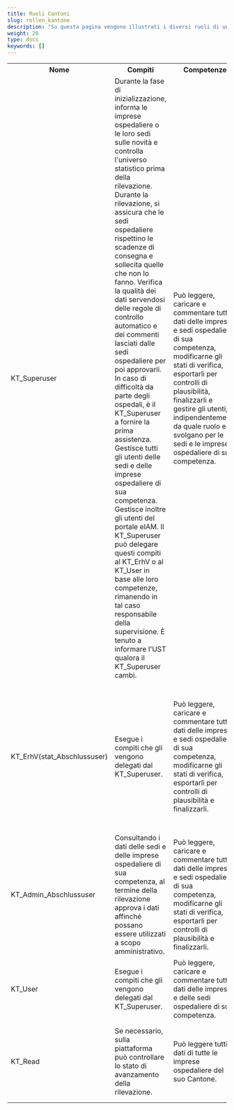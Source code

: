 ```yaml
---
title: Ruoli Cantoni
slug: rollen_kantone
description: "Su questa pagina vengono illustrati i diversi ruoli di un utente cantonale."
weight: 20
type: docs
keywords: []
---
```


<table style="width:100%">
  <tr>
    <th style="width:23%"> Nome </div></th>
    <th> Compiti </th>
    <th style="width:20%"> Competenze </div> </th>
    <th style="width:30%"> Responsabilità </div> </th>
  </tr>
  <tr>
    <td>KT_Superuser</td>
    <td>Durante la fase di inizializzazione, informa le imprese ospedaliere o le loro sedi sulle novità e controlla l'universo statistico prima della rilevazione. Durante la rilevazione, si assicura che le sedi ospedaliere rispettino le scadenze di consegna e sollecita quelle che non lo fanno. Verifica la qualità dei dati servendosi delle regole di controllo automatico e dei commenti lasciati dalle sedi ospedaliere per poi approvarli. In caso di difficoltà da parte degli ospedali, è il KT_Superuser a fornire la prima assistenza. Gestisce tutti gli utenti delle sedi e delle imprese ospedaliere di sua competenza. Gestisce inoltre gli utenti del portale eIAM. Il KT_Superuser può delegare questi compiti al KT_ErhV o al KT_User in base alle loro competenze, rimanendo in tal caso responsabile della supervisione. È tenuto a informare l'UST qualora il KT_Superuser cambi.</td>
    <td>Può leggere, caricare e commentare tutti i dati delle imprese e sedi ospedaliere di sua competenza, modificarne gli stati di verifica, esportarli per controlli di plausibilità, finalizzarli e gestire gli utenti, indipendentemente da quale ruolo essi svolgano per le sedi e le imprese ospedaliere di sua competenza.</td>
    <td>Si assicura che la rilevazione venga condotta nelle imprese ospedaliere di sua competenza e le informa sulle novità in arrivo. I Cantoni sono il primo punto di contatto per le questioni concettuali, tecniche o di contenuto. Eseguono controlli di accesso e rispondono alle domande, oltre a gestire il procedimento di sollecito. Entro la fine di giugno dell'anno di rilevazione, il Cantone si assicura che le informazioni richieste a tutte le imprese e le sedi ospedaliere situate nel Cantone e aventi un'autorizzazione di esercizio della polizia sanitaria siano corrette e complete. Le motivazioni indicate dall'impresa ospedaliera per i messaggi di errore sul rapporto di verifica vengono esaminate dal Cantone per verificarne la plausibilità e, se del caso, accettate. Il KT_Superuser è responsabile del monitoraggio dell'attività degli utenti, della creazione dei profili dei nuovi utenti e della loro disattivazione quando gli utenti non hanno più bisogno di accedere.</td>
  </tr>
  <tr>
    <td>KT_ErhV(stat_Abschlussuser)</td>
    <td>Esegue i compiti che gli vengono delegati dal KT_Superuser.</td>
    <td>Può leggere, caricare e commentare tutti i dati delle imprese e sedi ospedaliere di sua competenza, modificarne gli stati di verifica, esportarli per controlli di plausibilità e finalizzarli.</td>
    <td> Il servizio di rilevazione cantonale competente approverà a fine luglio i dati per l'anno di rilevazione delle imprese ospedaliere presenti sul proprio territorio perché possano essere utilizzati sulla piattaforma SpiGes, ai sensi della LStat.</td>
  </tr>
  <tr>
    <td>KT_Admin_Abschlussuser</td>
   <td>Consultando i dati delle sedi e delle imprese ospedaliere di sua competenza, al termine della rilevazione approva i dati affinché possano essere utilizzati a scopo amministrativo.</td>
   <td>Può leggere, caricare e commentare tutti i dati delle imprese e sedi ospedaliere di sua competenza, modificarne gli stati di verifica, esportarli per controlli di plausibilità e finalizzarli.</td>
   <td>L'ufficio cantonale di sanità approverà a fine luglio i dati per l'anno di rilevazione delle imprese ospedaliere presenti sul proprio territorio perché possano essere utilizzati ai sensi della LAMal.</td>
  </tr>
  <tr>
    <td>KT_User</td>
    <td>Esegue i compiti che gli vengono delegati dal KT_Superuser.</td>
    <td>Può leggere, caricare e commentare tutti i dati delle imprese e delle sedi ospedaliere di sua competenza.</td>
    <td>Assiste il KT_Superuser nei suoi compiti.</td>
  </tr>
  <tr>
    <td>KT_Read</td>
    <td>Se necessario, sulla piattaforma può controllare lo stato di avanzamento della rilevazione.</td>
    <td>Può leggere tutti i dati di tutte le imprese ospedaliere del suo Cantone.</td>
    <td>È soggetto all'obbligo di riservatezza e non può divulgare a persone non autorizzate le informazioni lette sulla piattaforma.</td>
  </tr>
</table>
